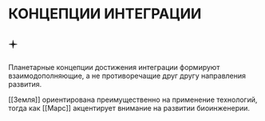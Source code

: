 # КОНЦЕПЦИИ ИНТЕГРАЦИИ

## 🟄

Планетарные концепции достижения интеграции формируют взаимодополняющие, а не противоречащие друг другу направления развития.

[[Земля]] ориентирована преимущественно на применение технологий, тогда как [[Марс]] акцентирует внимание на развитии биоинженерии.